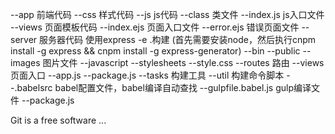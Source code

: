 --app 前端代码
    --css 样式代码
    --js  js代码
          --class 类文件
          --index.js js入口文件
    --views 页面模板代码
          --index.ejs 页面入口文件
          --error.ejs 错误页面文件
--server 服务器代码  使用express -e .构建 (首先需要安装node，然后执行cnpm install -g express && cnpm install -g express-generator)
    --bin
    --public 
        --images 图片文件
        --javascript 
        --stylesheets
            --style.css
    --routes 路由
    --views 页面入口
    --app.js
    --package.js
--tasks 构建工具
    --util  构建命令脚本
--.babelsrc babel配置文件，babel编译自动查找
--gulpfile.babel.js gulp编译文件
--package.js

Git is a free software ...